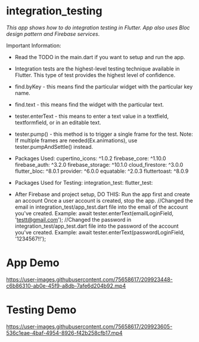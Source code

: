 # integration_testing
_This app shows how to do integration testing in Flutter. App also uses Bloc design pattern and Firebase services_.


Important Information:
- Read the TODO in the main.dart if you want to setup and run the app.
- Integration tests are the highest-level testing technique available in Flutter. This type of test provides the highest level of confidence.
- find.byKey - this means find the particular widget with the particular key name.
- find.text - this means find the widget with the particular text.
- tester.enterText - this means to enter a text value in a textfield, textformfield, or in an editable text.
- tester.pump() - this method is to trigger a single frame for the test. Note: If multiple frames are needed(Ex.animations), use tester.pumpAndSettle() instead.

- Packages Used:
    cupertino_icons: ^1.0.2
    firebase_core: ^1.10.0
    firebase_auth: ^3.2.0
    firebase_storage: ^10.1.0
    cloud_firestore: ^3.0.0
    flutter_bloc: ^8.0.1
    provider: ^6.0.0
    equatable: ^2.0.3
    fluttertoast: ^8.0.9
- Packages Used for Testing:
    integration_test:
    flutter_test:
- After Firebase and project setup, DO THIS:
    Run the app first and create an account
    Once a user account is created, stop the app.
    //Changed the email in integration_test/app_test.dart file into the email of the account you've created.
    Example:
    await tester.enterText(emailLoginField, 'testt@gmail.com');
    //Changed the password in integration_test/app_test.dart file into the password of the account you've created.
    Example:
    await tester.enterText(passwordLoginField, '1234567!!');
 

# App Demo
https://user-images.githubusercontent.com/75658617/209923448-c6b86310-ab0e-45f9-a8db-7afe6d204b92.mp4


# Testing Demo
https://user-images.githubusercontent.com/75658617/209923605-536c1eae-4baf-4954-8926-f42b258cfb17.mp4




